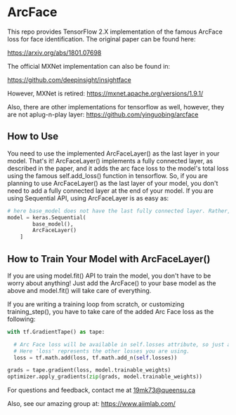 # ArcFace
This repo provides TensorFlow 2.X implementation of the famous ArcFace loss for face identification. The original paper can be found here:

https://arxiv.org/abs/1801.07698

The official MXNet implementation can also be found in: 

https://github.com/deepinsight/insightface

However, MXNet is retired: 
https://mxnet.apache.org/versions/1.9.1/

Also, there are other implementations for tensorflow as well, however, they are not aplug-n-play layer:
https://github.com/yinguobing/arcface


## How to Use
You need to use the implemented ArcFaceLayer() as the last layer in your model. That's it! 
ArcFaceLayer() implements a fully connected layer, as described in the paper, and it adds the arc face loss to the model's total loss using the famous self.add_loss() function in tensorflow. So, if you are planning to use ArcFaceLayer() as the last layer of your model, you don't need to add a fully connected layer at the end of your model.
If you are using Sequential API, using ArcFaceLayer is as easy as:

```python
# here base_model does not have the last fully connected layer. Rather, ArcFaceLayer acts as a fully connected layer.
model = keras.Sequential(
        base_model(),
        ArcFaceLayer()
    ]
```

## How to Train Your Model with ArcFaceLayer()
If you are using model.fit() API to train the model, you don't have to be worry about anything! Just add the ArcFace() to your base model as the above and model.fit() will take care of everything.

If you are writing a training loop from scratch, or customizing training_step(), you have to take care of the added Arc Face loss as the following:

```python
with tf.GradientTape() as tape:

  # Arc Face loss will be available in self.losses attribute, so just add it to other losses you are employing!
  # Here 'loss' represents the other losses you are using.
  loss = tf.math.add(loss, tf.math.add_n(self.losses))

grads = tape.gradient(loss, model.trainable_weights)
optimizer.apply_gradients(zip(grads, model.trainable_weights))
```


For questions and feedback, contact me at 19mk73@queensu.ca

Also, see our amazing group at: https://www.aiimlab.com/